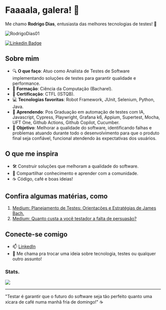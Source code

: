 # Faaaala, galera! 👋

Me chamo **Rodrigo Dias**, entusiasta das melhores tecnologias de testes! 🚀

<p align="left"> <img src="https://komarev.com/ghpvc/?username=RodrigoDias01&label=Profile%20views&color=0e75b6&style=flat" alt="RodrigoDias01" /> </p>

[![Linkedin Badge](https://img.shields.io/badge/-Rodrigo%20Dias-fbca16?style=flat-square&logo=Linkedin&logoColor=white&link=https://www.linkedin.com/in/rodrigodias/)](https://www.linkedin.com/in/rodrigo--dias/) 

## Sobre mim
- 🔍 **O que faço**: Atuo como Analista de Testes de Software implementando soluções de testes para garantir qualidade e performance.
- 📜 **Formação**: Ciência da Computação (Bacharel).
- 🏅 **Certificação**: CTFL (ISTQB).
- 💻 **Tecnologias favoritas**: Robot Framework, JUnit, Selenium, Python, Java.
- 🌱 **Aprendendo**: Pos Graduação em automação de testes com IA, Javascript, Cypress, Playwright, Grafana k6, Appium, Supertest, Mocha, UFT One, Github Actions, Github Copilot, Cucumber.
- 🎯 **Objetivo**: Melhorar a qualidade do software, identificando falhas e problemas atuando durante todo o desenvolvimento para que o produto final seja confiável, funcional atendendo                     às expectativas dos usuários.

## O que me inspira
- 🛠️ Construir soluções que melhoram a qualidade do software.
- 🤝 Compartilhar conhecimento e aprender com a comunidade.
- ☕ Código, café e boas ideias!

## Confira algumas matérias, como
1. [Medium: Planejamento de Testes: Orientações e Estratégias de James Bach.](https://medium.com/@rodrigo.sud/planejamento-de-testes-orienta%C3%A7%C3%B5es-e-estrat%C3%A9gias-de-james-bach-2d698850a1a9)
2. [Medium: Quanto custa a você testador a falta de persuasão? ](https://medium.com/@rodrigo.sud/quanto-custa-a-voc%C3%AA-testador-a-falta-de-persuas%C3%A3o-45073976a750)

## Conecte-se comigo
- 📫 [LinkedIn](https://www.linkedin.com/in/rodrigo--dias/)
- 💬 Me chama pra trocar uma ideia sobre tecnologia, testes ou qualquer outro assunto!

### Stats. 
![ ](https://github-profile-summary-cards.vercel.app/api/cards/profile-details?username=RodrigoDias01&theme=vue)

---

"Testar é garantir que o futuro do software seja tão perfeito quanto uma xicara de café numa manhã fria de domingo!" ☕
